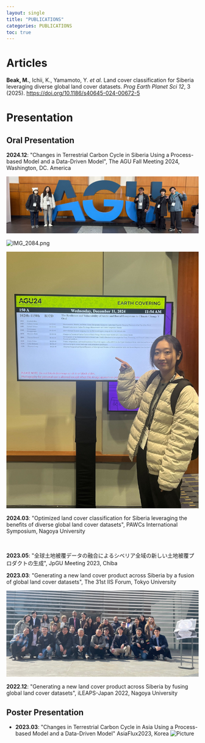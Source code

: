 ```yaml
---
layout: single
title: "PUBLICATIONS"
categories: PUBLICATIONS
toc: true
---
```


# Articles

**Beak, M.**, Ichii, K., Yamamoto, Y. *et al.* Land cover classification for Siberia leveraging diverse global land cover datasets. *Prog Earth Planet Sci* *12*, 3 (2025). https://doi.org/10.1186/s40645-024-00672-5

# Presentation

## Oral Presentation

**2024.12**: "Changes in Terrestrial Carbon Cycle in Siberia Using a Process-based Model and a Data-Driven Model", The AGU Fall Meeting 2024, Washington, DC. America

![iOS 이미지.jpg](../images/2025-01-08-second/317a9ce33f9a97b868989110589018d4f3e745f6.jpg)

![IMG_2084.png](../images/2025-01-08-second/7d0a7b7c4bf453aa5590d6bf38f681623076cf94.png)

![IMG_2081.jpg](../images/2025-01-08-second/6e49fcfeed7cf4227980433648e644b785942c8d.jpg)

**2024.03**: "Optimized land cover classification for Siberia leveraging the benefits of diverse global land cover datasets", PAWCs International Symposium, Nagoya University

<img title="" src="https://enpawcs.home.blog/wp-content/uploads/2024/03/img_8532.jpg" alt="" width="463" data-align="center">

**2023.05**: "全球土地被覆データの融合によるシベリア全域の新しい土地被覆プロダクトの生成", JpGU Meeting 2023, Chiba

**2023.03**: "Generating a new land cover product across Siberia by a fusion of global land cover datasets", The 31st IIS Forum, Tokyo University

![](../images/2025-01-08-second/2025-01-08-21-20-10-image.png)

**2022.12**: "Generating a new land cover product across Siberia by fusing global land cover datasets", iLEAPS-Japan 2022, Nagoya University 



## Poster Presentation

- **2023.03**: "Changes in Terrestrial Carbon Cycle in Asia Using a Process-based Model and a Data-Driven Model" AsiaFlux2023, Korea ![Picture](https://ichiilab.weebly.com/uploads/1/0/9/1/109128265/published/img-1977.jpg?1704198328)
